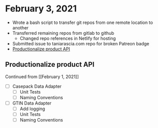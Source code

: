 # February 3, 2021

- Wrote a bash script to transfer git repos from one remote location to another
- Transferred remaining repos from gitlab to github
  - Changed repo references in Netlify for hosting
- Submitted issue to taniarascia.com repo for broken Patreon badge
- [Productionalize product API](#productionalize-product-api)

## Productionalize product API

Continued from [[February 1, 2021]]

- [ ] Casepack Data Adapter
  - [ ] Unit Tests
  - [ ] Naming Conventions
- [ ] GTIN Data Adapter
  - [ ] Add logging
  - [ ] Unit Tests
  - [ ] Naming Conventions
